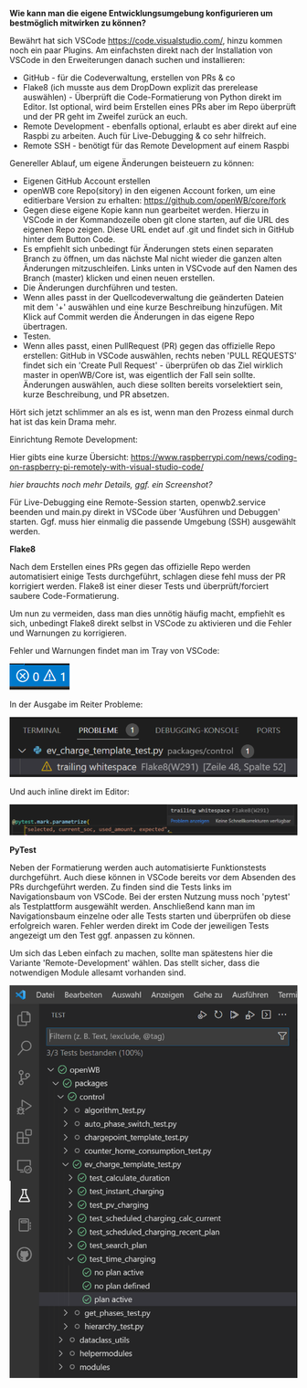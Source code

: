 **Wie kann man die eigene Entwicklungsumgebung konfigurieren um bestmöglich mitwirken zu können?**

Bewährt hat sich VSCode https://code.visualstudio.com/, hinzu kommen noch ein paar Plugins. Am einfachsten direkt nach der Installation von VSCode in den Erweiterungen danach suchen und installieren:

* GitHub - für die Codeverwaltung, erstellen von PRs & co
* Flake8 (ich musste aus dem DropDown explizit das prerelease auswählen) - Überprüft die Code-Formatierung von Python direkt im Editor. Ist optional, wird beim Erstellen eines PRs aber im Repo überprüft und der PR geht im Zweifel zurück an euch. 
* Remote Development - ebenfalls optional, erlaubt es aber direkt auf eine Raspbi zu arbeiten. Auch für Live-Debugging & co sehr hilfreich. 
* Remote SSH - benötigt für das Remote Development auf einem Raspbi

Genereller Ablauf, um eigene Änderungen beisteuern zu können:
* Eigenen GitHub Account erstellen
* openWB core Repo(sitory) in den eigenen Account forken, um eine editierbare Version zu erhalten: https://github.com/openWB/core/fork
* Gegen diese eigene Kopie kann nun gearbeitet werden. Hierzu in VSCode in der Kommandozeile oben git clone starten, auf die URL des eigenen Repo zeigen. Diese URL endet auf .git und findet sich in GitHub hinter dem Button Code.
* Es empfiehlt sich unbedingt für Änderungen stets einen separaten Branch zu öffnen, um das nächste Mal nicht wieder die ganzen alten Änderungen mitzuschleifen. Links unten in VSCvode auf den Namen des Branch (master) klicken und einen neuen erstellen.
* Die Änderungen durchführen und testen.
* Wenn alles passt in der Quellcodeverwaltung die geänderten Dateien mit dem '+' auswählen und eine kurze Beschreibung hinzufügen. Mit Klick auf Commit werden die Änderungen in das eigene Repo übertragen.
* Testen. 
* Wenn alles passt, einen PullRequest (PR) gegen das offizielle Repo erstellen: GitHub in VSCode auswählen, rechts neben 'PULL REQUESTS' findet sich ein 'Create Pull Request' - überprüfen ob das Ziel wirklich master in openWB/Core ist, was eigentlich der Fall sein sollte. Änderungen auswählen, auch diese sollten bereits vorselektiert sein, kurze Beschreibung, und PR absetzen.

Hört sich jetzt schlimmer an als es ist, wenn man den Prozess einmal durch hat ist das kein Drama mehr.

Einrichtung Remote Development: 

Hier gibts eine kurze Übersicht: https://www.raspberrypi.com/news/coding-on-raspberry-pi-remotely-with-visual-studio-code/

*hier brauchts noch mehr Details, ggf. ein Screenshot?*

Für Live-Debugging eine Remote-Session starten, openwb2.service beenden und main.py direkt in VSCode über 'Ausführen und Debuggen' starten. Ggf. muss hier einmalig die passende Umgebung (SSH) ausgewählt werden.

**Flake8**

Nach dem Erstellen eines PRs gegen das offizielle Repo werden automatisiert einige Tests durchgeführt, schlagen diese fehl muss der PR korrigiert werden.
Flake8 ist einer dieser Tests und überprüft/forciert saubere Code-Formatierung.

Um nun zu vermeiden, dass man dies unnötig häufig macht, empfiehlt es sich, unbedingt Flake8 direkt selbst in VSCode zu aktivieren und die Fehler und Warnungen zu korrigieren.

Fehler und Warnungen findet man im Tray von VSCode:

![](VSCode-Tray-Flake8.png)

In der Ausgabe im Reiter Probleme:

![](VSCode-Problems-Flake8.png)

Und auch inline direkt im Editor:

![](VSCode-Inline-Flake8.png)

**PyTest**

Neben der Formatierung werden auch automatisierte Funktionstests durchgeführt. Auch diese können in VSCode bereits vor dem Absenden des PRs durchgeführt werden. 
Zu finden sind die Tests links im Navigationsbaum von VSCode. Bei der ersten Nutzung muss noch 'pytest' als Testplattform ausgewählt werden. Anschließend kann man im Navigationsbaum einzelne oder alle Tests starten und überprüfen ob diese erfolgreich waren. Fehler werden direkt im Code der jeweiligen Tests angezeigt um den Test ggf. anpassen zu können.

Um sich das Leben einfach zu machen, sollte man spätestens hier die Variante 'Remote-Development' wählen. Das stellt sicher, dass die notwendigen Module allesamt vorhanden sind.

 ![](VSCode-PyTest.png)